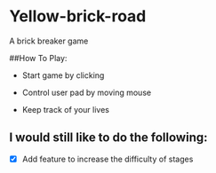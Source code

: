 # Yellow-brick-road
 A brick breaker game

##How To Play:
* Start game by clicking

* Control user pad by moving mouse

* Keep track of your lives

## I would still like to do the following: 
- [x] Add feature to increase the difficulty of stages
